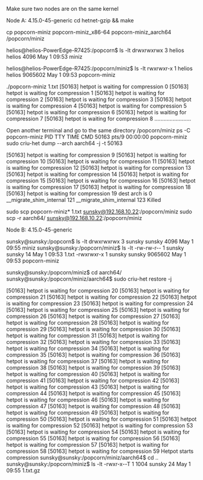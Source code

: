  Make sure two nodes are on the same kernel 

Node A:
 4.15.0-45-generic
 cd hetnet-gzip && make

 cp popcorn-miniz popcorn-miniz_x86-64 popcorn-miniz_aarch64 /popcorn/miniz

 helios@helios-PowerEdge-R7425:/popcorn$ ls -lt
 drwxrwxrwx 3 helios helios    4096 May  1 09:53 miniz
 
 helios@helios-PowerEdge-R7425:/popcorn/miniz$ ls -lt
 rwxrwxr-x 1 helios helios  9065602 May  1 09:53 popcorn-miniz

 ./popcorn-miniz 1.txt 
[50163] hetpot is waiting for compression  0
[50163] hetpot is waiting for compression  1
[50163] hetpot is waiting for compression  2
[50163] hetpot is waiting for compression  3
[50163] hetpot is waiting for compression  4
[50163] hetpot is waiting for compression  5
[50163] hetpot is waiting for compression  6
[50163] hetpot is waiting for compression  7
[50163] hetpot is waiting for compression  8
 ........................

 Open another terminal and go to the same directory /popcorn/miniz
  ps -C popcorn-miniz
  PID TTY          TIME CMD
 50163 pts/9    00:00:00 popcorn-miniz
 sudo criu-het dump --arch aarch64 -j -t 50163

 

[50163] hetpot is waiting for compression  9
[50163] hetpot is waiting for compression  10
[50163] hetpot is waiting for compression  11
[50163] hetpot is waiting for compression  12
[50163] hetpot is waiting for compression  13
[50163] hetpot is waiting for compression  14
[50163] hetpot is waiting for compression  15
[50163] hetpot is waiting for compression  16
[50163] hetpot is waiting for compression  17
[50163] hetpot is waiting for compression  18
[50163] hetpot is waiting for compression  19
dest arch is 0
__migrate_shim_internal 121
__migrate_shim_internal 123
Killed

 sudo scp popcorn-miniz* 1.txt sunsky@192.168.10.22:/popcorn/miniz
 sudo scp -r aarch64/ sunsky@192.168.10.22:/popcorn/miniz


Node B:
 4.15.0-45-generic

sunsky@sunsky:/popcorn$ ls -lt
drwxrwxrwx 3 sunsky sunsky    4096 May  1 09:55 miniz
sunsky@sunsky:/popcorn/miniz$ ls -lt
-rw-rw-r-- 1 sunsky sunsky       14 May  1 09:53 1.txt
-rwxrwxr-x 1 sunsky sunsky  9065602 May  1 09:53 popcorn-miniz

sunsky@sunsky:/popcorn/miniz$ cd aarch64/
sunsky@sunsky:/popcorn/miniz/aarch64$ sudo criu-het restore -j

[50163] hetpot is waiting for compression  20
[50163] hetpot is waiting for compression  21
[50163] hetpot is waiting for compression  22
[50163] hetpot is waiting for compression  23
[50163] hetpot is waiting for compression  24
[50163] hetpot is waiting for compression  25
[50163] hetpot is waiting for compression  26
[50163] hetpot is waiting for compression  27
[50163] hetpot is waiting for compression  28
[50163] hetpot is waiting for compression  29
[50163] hetpot is waiting for compression  30
[50163] hetpot is waiting for compression  31
[50163] hetpot is waiting for compression  32
[50163] hetpot is waiting for compression  33
[50163] hetpot is waiting for compression  34
[50163] hetpot is waiting for compression  35
[50163] hetpot is waiting for compression  36
[50163] hetpot is waiting for compression  37
[50163] hetpot is waiting for compression  38
[50163] hetpot is waiting for compression  39
[50163] hetpot is waiting for compression  40
[50163] hetpot is waiting for compression  41
[50163] hetpot is waiting for compression  42
[50163] hetpot is waiting for compression  43
[50163] hetpot is waiting for compression  44
[50163] hetpot is waiting for compression  45
[50163] hetpot is waiting for compression  46
[50163] hetpot is waiting for compression  47
[50163] hetpot is waiting for compression  48
[50163] hetpot is waiting for compression  49
[50163] hetpot is waiting for compression  50
[50163] hetpot is waiting for compression  51
[50163] hetpot is waiting for compression  52
[50163] hetpot is waiting for compression  53
[50163] hetpot is waiting for compression  54
[50163] hetpot is waiting for compression  55
[50163] hetpot is waiting for compression  56
[50163] hetpot is waiting for compression  57
[50163] hetpot is waiting for compression  58
[50163] hetpot is waiting for compression  59
Hetpot starts compression
sunsky@sunsky:/popcorn/miniz/aarch64$ cd ..
sunsky@sunsky:/popcorn/miniz$ ls -lt
-rwxr-x--T 1   1004 sunsky       24 May  1 09:55 1.txt.gz



